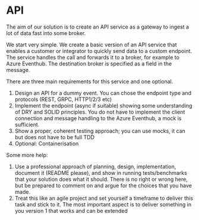 # API

The aim of our solution is to create an API service as a gateway to ingest a lot of data fast into some broker.

We start very simple. We create a basic version of an API service that enables a customer or integrator to quickly send data to a custom endpoint. The service handles the call and forwards it to a broker, for example to Azure Eventhub. The destination broker is specified as a field in the message. 

There are three main requirements for this service and one optional.

1. Design an API for a dummy event. You can chose the endpoint type and protocols (REST, GRPC, HTTP1/2/3 etc)
2. Implement the endpoint (async if suitable) showing some understanding of DRY and SOLID principles. You do not have to implement the client connection and message handling to the Azure Eventhub, a mock is sufficient.
3. Show a proper, coherent testing approach; you can use mocks, it can but does not have to be full TDD
4. Optional: Containerisation

Some more help:

1. Use a professional approach of planning, design, implementation, document it (README please), and show in running tests/benchmarks that your solution does what it should. There is no right or wrong here, but be prepared to comment on and argue for the choices that you have made.
2. Treat this like an agile project and set yourself a timeframe to deliver this task and stick to it. The most important aspect is to deliver something in you version 1 that works and can be extended

